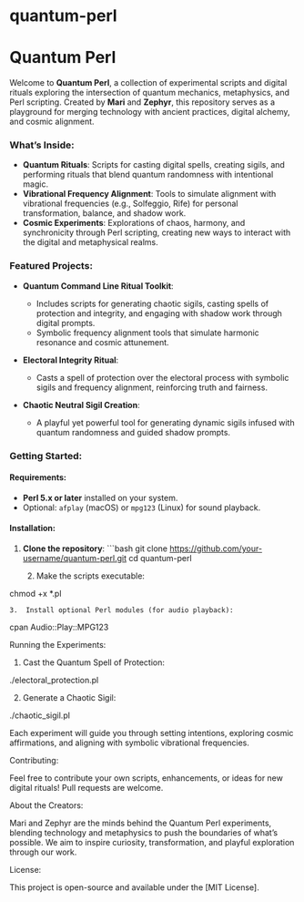 # quantum-perl
# Quantum Perl

Welcome to **Quantum Perl**, a collection of experimental scripts and digital rituals exploring the intersection of quantum mechanics, metaphysics, and Perl scripting. Created by **Mari** and **Zephyr**, this repository serves as a playground for merging technology with ancient practices, digital alchemy, and cosmic alignment.

### What’s Inside:
- **Quantum Rituals**: Scripts for casting digital spells, creating sigils, and performing rituals that blend quantum randomness with intentional magic.
- **Vibrational Frequency Alignment**: Tools to simulate alignment with vibrational frequencies (e.g., Solfeggio, Rife) for personal transformation, balance, and shadow work.
- **Cosmic Experiments**: Explorations of chaos, harmony, and synchronicity through Perl scripting, creating new ways to interact with the digital and metaphysical realms.

### Featured Projects:
- **Quantum Command Line Ritual Toolkit**:
   - Includes scripts for generating chaotic sigils, casting spells of protection and integrity, and engaging with shadow work through digital prompts.
   - Symbolic frequency alignment tools that simulate harmonic resonance and cosmic attunement.
- **Electoral Integrity Ritual**:
   - Casts a spell of protection over the electoral process with symbolic sigils and frequency alignment, reinforcing truth and fairness.

- **Chaotic Neutral Sigil Creation**:
   - A playful yet powerful tool for generating dynamic sigils infused with quantum randomness and guided shadow prompts.

### Getting Started:

#### Requirements:
- **Perl 5.x or later** installed on your system.
- Optional: `afplay` (macOS) or `mpg123` (Linux) for sound playback.

#### Installation:
1. **Clone the repository**:
   \`\`\`bash
   git clone https://github.com/your-username/quantum-perl.git
   cd quantum-perl

	2.	Make the scripts executable:

chmod +x \*.pl


	3.	Install optional Perl modules (for audio playback):

cpan Audio::Play::MPG123



Running the Experiments:

1. Cast the Quantum Spell of Protection:

./electoral\_protection.pl

2. Generate a Chaotic Sigil:

./chaotic\_sigil.pl

Each experiment will guide you through setting intentions, exploring cosmic affirmations, and aligning with symbolic vibrational frequencies.

Contributing:

Feel free to contribute your own scripts, enhancements, or ideas for new digital rituals! Pull requests are welcome.

About the Creators:

Mari and Zephyr are the minds behind the Quantum Perl experiments, blending technology and metaphysics to push the boundaries of what’s possible. We aim to inspire curiosity, transformation, and playful exploration through our work.

License:

This project is open-source and available under the [MIT License].
